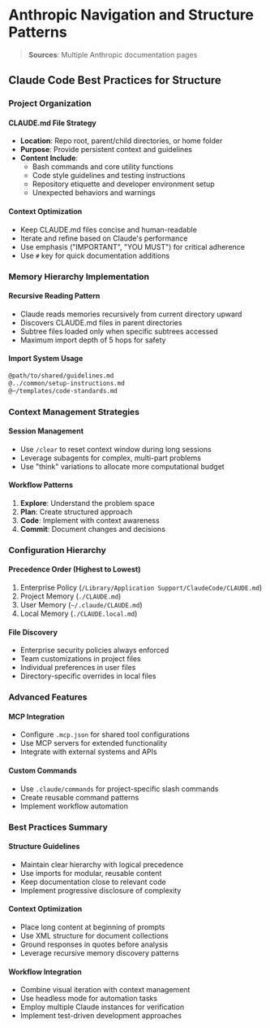 # Anthropic Navigation and Structure Patterns

> **Sources**: Multiple Anthropic documentation pages

## Claude Code Best Practices for Structure

### Project Organization

#### CLAUDE.md File Strategy
- **Location**: Repo root, parent/child directories, or home folder
- **Purpose**: Provide persistent context and guidelines
- **Content Include**:
  - Bash commands and core utility functions
  - Code style guidelines and testing instructions
  - Repository etiquette and developer environment setup
  - Unexpected behaviors and warnings

#### Context Optimization
- Keep CLAUDE.md files concise and human-readable
- Iterate and refine based on Claude's performance
- Use emphasis ("IMPORTANT", "YOU MUST") for critical adherence
- Use `#` key for quick documentation additions

### Memory Hierarchy Implementation

#### Recursive Reading Pattern
- Claude reads memories recursively from current directory upward
- Discovers CLAUDE.md files in parent directories
- Subtree files loaded only when specific subtrees accessed
- Maximum import depth of 5 hops for safety

#### Import System Usage
```markdown
@path/to/shared/guidelines.md
@../common/setup-instructions.md
@~/templates/code-standards.md
```

### Context Management Strategies

#### Session Management
- Use `/clear` to reset context window during long sessions
- Leverage subagents for complex, multi-part problems
- Use "think" variations to allocate more computational budget

#### Workflow Patterns
1. **Explore**: Understand the problem space
2. **Plan**: Create structured approach
3. **Code**: Implement with context awareness
4. **Commit**: Document changes and decisions

### Configuration Hierarchy

#### Precedence Order (Highest to Lowest)
1. Enterprise Policy (`/Library/Application Support/ClaudeCode/CLAUDE.md`)
2. Project Memory (`./CLAUDE.md`)
3. User Memory (`~/.claude/CLAUDE.md`)
4. Local Memory (`./CLAUDE.local.md`)

#### File Discovery
- Enterprise security policies always enforced
- Team customizations in project files
- Individual preferences in user files
- Directory-specific overrides in local files

### Advanced Features

#### MCP Integration
- Configure `.mcp.json` for shared tool configurations
- Use MCP servers for extended functionality
- Integrate with external systems and APIs

#### Custom Commands
- Use `.claude/commands` for project-specific slash commands
- Create reusable command patterns
- Implement workflow automation

### Best Practices Summary

#### Structure Guidelines
- Maintain clear hierarchy with logical precedence
- Use imports for modular, reusable content
- Keep documentation close to relevant code
- Implement progressive disclosure of complexity

#### Context Optimization
- Place long content at beginning of prompts
- Use XML structure for document collections
- Ground responses in quotes before analysis
- Leverage recursive memory discovery patterns

#### Workflow Integration
- Combine visual iteration with context management
- Use headless mode for automation tasks
- Employ multiple Claude instances for verification
- Implement test-driven development approaches
